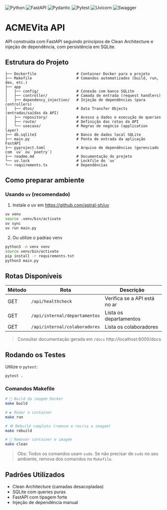 ![Python](https://img.shields.io/badge/python-3.12-3670A0?style=flat&logo=python&logoColor=ffdd54)
![FastAPI](https://img.shields.io/badge/fastapi-0.116.1-009688?style=flat&logo=fastapi&logoColor=white)
![Pydantic](https://img.shields.io/badge/pydantic-2.11.7-0A66C2?style=flat&logo=pydantic&logoColor=white)
![Pytest](https://img.shields.io/badge/pytest-8.4.1-0A9EDC?style=flat&logo=pytest&logoColor=white)
![Uvicorn](https://img.shields.io/badge/uvicorn-0.35.0-121212?style=flat&logo=uvicorn&logoColor=white)
![Swagger](https://img.shields.io/badge/swagger-UI-85EA2D?style=flat&logo=swagger&logoColor=black)

# ACMEVita API

API construída com FastAPI seguindo princípios de Clean Architecture e injeção de dependência, com persistência em SQLite.

## Estrutura do Projeto

```
├── Dockerfile                  # Container Docker para o projeto
├── Makefile                    # Comandos automatizados (build, run, dev, etc.)
├── app
│   ├── config/                 # Conexão com banco SQLite
│   ├── controller/             # Camada de entrada (request handlers)
│   ├── dependency_injection/   # Injeção de dependências (para controllers)
│   ├── dtos/                   # Data Transfer Objects (entradas/saídas da API)
│   ├── repository/             # Acesso a dados e execução de queries
│   ├── route/                  # Definição das rotas da API
│   └── usecase/                # Regras de negócio (application layer)
├── db.sqlite3                  # Banco de dados local SQLite
├── main.py                     # Ponto de entrada da aplicação FastAPI
├── pyproject.toml              # Arquivo de dependências (gerenciado com `uv` ou `poetry`)
├── readme.md                   # Documentação do projeto
└── uv.lock                     # Lockfile do `uv`
└── requirements.tx             # Dependências
```

## Como preparar ambiente

### Usando `uv` (recomendado)

1. Instale o uv em https://github.com/astral-sh/uv

```bash
uv venv
source .venv/bin/activate
uv sync
uv run main.py
```

2. Ou utilize o padrao venv
```bash
python3 -m venv venv
source venv/bin/activate
pip install -r requirements.txt
python3 main.py
```

## Rotas Disponíveis

| Método | Rota                          | Descrição                    |
| ------ | ----------------------------- | ---------------------------- |
| GET    | `/api/healthcheck`            | Verifica se a API está no ar |
| GET    | `/api/internal/departamentos` | Lista os departamentos       |
| GET    | `/api/internal/colaboradores` | Lista os colaboradores       |

> Consultar documentação gerada em `/docs` http://localhost:8000/docs

## Rodando os Testes

Utilize o `pytest`:

```bash
pytest .
```

### Comandos Makefile

```bash
# 🔧 Build da imagem Docker
make build

# ▶️ Rodar o container
make run

# ♻️ Rebuild completo (remove e recria a imagem)
make rebuild

# 🧹 Remover container e imagem
make clean
```

> Obs: Todos os comandos usam `sudo`. Se não precisar de `sudo` no seu ambiente, remova dos comandos no `Makefile`.


## Padrões Utilizados

* Clean Architecture (camadas desacopladas)
* SQLite com queries puras
* FastAPI com tipagem forte
* Injeção de dependência manual
